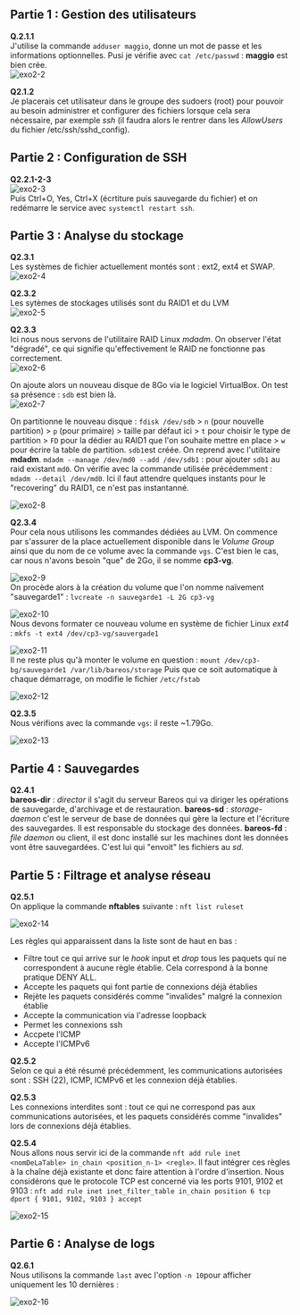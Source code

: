 ## Partie 1 : Gestion des utilisateurs  


**Q.2.1.1**  
J'utilise la commande ``adduser maggio``, donne un mot de passe et les informations optionnelles. Pusi je vérifie avec ``cat /etc/passwd`` : **maggio** est bien crée.  
![exo2-2](./ressources/exo2-2.jpg)  
  
**Q2.1.2**  
Je placerais cet utilisateur dans le groupe des sudoers (root) pour pouvoir au besoin administrer et configurer des fichiers lorsque cela sera nécessaire, par exemple *ssh* (il faudra alors le rentrer dans les *AllowUsers* du fichier /etc/ssh/sshd_config).

## Partie 2 : Configuration de SSH  
  
**Q2.2.1-2-3**  
![exo2-3](./ressources/exo2-3.jpg)  
Puis Ctrl+O, Yes, Ctrl+X (écrtiture puis sauvegarde du fichier) et on redémarre le service avec ``systemctl restart ssh``.  

## Partie 3 : Analyse du stockage  


  
  
**Q2.3.1**  
Les systèmes de fichier actuellement montés sont : ext2, ext4 et SWAP.  
![exo2-4](./ressources/exo2-4.jpg)  
  
**Q2.3.2**  
Les sytèmes de stockages utilisés sont du RAID1 et du LVM  
![exo2-5](./ressources/exo2-5.jpg)  
  
**Q2.3.3**  
Ici nous nous servons de l'utilitaire RAID Linux *mdadm*.
On observer l'état "dégradé", ce qui signifie qu'effectivement le RAID ne fonctionne pas correctement.  
![exo2-6](./ressources/exo2-6.jpg)  
  
On ajoute alors un nouveau disque de 8Go via le logiciel VirtualBox.
On test sa présence : ``sdb`` est bien là.  
![exo2-7](./ressources/exo2-7.jpg)  
  
On partitionne le nouveau disque : ``fdisk /dev/sdb`` > ``n`` (pour nouvelle partition) > ``p`` (pour primaire) > taille par défaut ici > ``t`` pour choisir le type de partition > ``FD`` pour la dédier au RAID1 que l'on souhaite mettre en place > ``w`` pour écrire la table de partition. ``sdb1``est créée.
On reprend avec l'utilitaire **mdadm**.
``mdadm --manage /dev/md0 --add /dev/sdb1`` : pour ajouter ``sdb1`` au raid existant ``md0``.
On vérifie avec la commande utilisée précédemment : ``mdadm --detail /dev/md0``. Ici il faut attendre quelques instants pour le "recovering" du RAID1, ce n'est pas instantanné.    


![exo2-8](./ressources/exo2-8.jpg)  
  
**Q2.3.4**  
Pour cela nous utilisons les commandes dédiées au LVM.
On commence par s'assurer de la place actuellement disponible dans le *Volume Group* ainsi que du nom de ce volume avec la commande ``vgs``. C'est bien le cas, car nous n'avons besoin "que" de 2Go, il se nomme **cp3-vg**.  


![exo2-9](./ressources/exo2-9.jpg)  
On procède alors à la création du volume que l'on nomme naïvement "sauvegarde1" :
``lvcreate -n sauvegarde1 -L 2G cp3-vg``  


![exo2-10](./ressources/exo2-10.jpg)  
Nous devons formater ce nouveau volume en système de fichier Linux *ext4* :
``mkfs -t ext4 /dev/cp3-vg/sauvergade1``  


![exo2-11](./ressources/exo2-11.jpg)  
Il ne reste plus qu'à monter le volume en question : ``mount /dev/cp3-bg/sauvegarde1 /var/lib/bareos/storage``
Puis que ce soit automatique à chaque démarrage, on modifie le fichier ``/etc/fstab``  


![exo2-12](./ressources/exo2-12.jpg)  
  
**Q2.3.5**  
Nous vérifions avec la commande ``vgs``: il reste ~1.79Go.    


![exo2-13](./ressources/exo2-13.jpg)  

## Partie 4 : Sauvegardes  



  
**Q2.4.1**  
**bareos-dir** : *director* il s'agit du serveur Bareos qui va diriger les opérations de sauvegarde, d'archivage et de restauration.
**bareos-sd** : *storage-daemon* c'est le serveur de base de données qui gère la lecture et l'écriture des sauvegardes. Il est responsable du stockage des données.
**bareos-fd** : *file daemon* ou client, il est donc installé sur les machines dont les données vont être sauvegardées. C'est lui qui "envoit" les fichiers au *sd*.  


## Partie 5 : Filtrage et analyse réseau  


  
**Q2.5.1**  
On applique la commande **nftables** suivante : ``nft list ruleset``  


![exo2-14](./ressources/exo2-14.jpg)  


Les règles qui apparaissent dans la liste sont de haut en bas :
 - Filtre tout ce qui arrive sur le *hook* input et *drop* tous les paquets qui ne correspondent à aucune règle établie. Cela correspond à la bonne pratique DENY ALL.
 - Accepte les paquets qui font partie de connexions déjà établies 
 - Rejète les paquets considérés comme "invalides" malgré la connexion établie
 - Accepte la communication via l'adresse loopback
 - Permet les connexions ssh
 - Accpete l'ICMP
 - Accepte l'ICMPv6
  
**Q2.5.2**  
Selon ce qui a été résumé précédemment, les communications autorisées sont : SSH (22), ICMP, ICMPv6 et les connexion déjà établies.
  
**Q2.5.3**  
Les connexions interdites sont : tout ce qui ne correspond pas aux communications autorisées, et les paquets considérés comme "invalides" lors de connexions déjà établies.
  
**Q2.5.4**  
Nous allons nous servir ici de la commande ``nft add rule inet <nomDeLaTable> in_chain <position_n-1> <regle>``. 
Il faut intégrer ces règles à la chaîne déjà existante et donc faire attention à l'ordre d'insertion. Nous considérons que le protocole TCP est concerné via les ports 9101, 9102 et 9103 :
``nft add rule inet inet_filter_table in_chain position 6 tcp dport { 9101, 9102, 9103 } accept``  


![exo2-15](./ressources/exo2-15.jpg)  


## Partie 6 : Analyse de logs  


  
**Q2.6.1**  
Nous utilisons la commande ``last`` avec l'option ``-n 10``pour afficher uniquement les 10 dernières :  


![exo2-16](./ressources/exo2-16.jpg)
  
